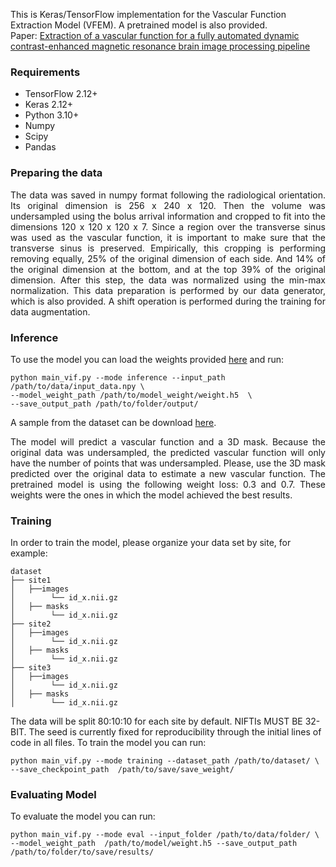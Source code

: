 This is Keras/TensorFlow implementation for the Vascular Function Extraction Model (VFEM). A pretrained model is also provided.  
Paper: [Extraction of a vascular function for a fully automated dynamic contrast-enhanced magnetic resonance brain image processing pipeline](https://onlinelibrary.wiley.com/doi/abs/10.1002/mrm.29054)
### Requirements

 - TensorFlow 2.12+
 - Keras 2.12+
 - Python 3.10+
 - Numpy
 - Scipy
 - Pandas

### Preparing the data

<p align="justify">The data was saved in numpy format following the radiological orientation. Its original dimension is 256 x 240 x 120. Then the volume was undersampled using the bolus arrival information and cropped to fit into the dimensions 120 x 120 x 120 x 7. Since a region over the transverse sinus was used as the vascular function, it is important to make sure that the transverse sinus is preserved. Empirically, this cropping is performing removing equally, 25% of the original dimension of each side. And 14% of the original dimension at the bottom, and at the top 39% of the original dimension. After this step, the data was normalized using the min-max normalization. This data preparation is performed by our data generator, which is also provided. A shift operation is performed during the training for data augmentation.
</div>

### Inference

To use the model you can load the weights provided [here](https://uofc-my.sharepoint.com/:u:/r/personal/wallace_souzaloos_ucalgary_ca/Documents/model_weight_vf/0307.h5?csf=1&web=1&e=PNq5jm) and run:

    python main_vif.py --mode inference --input_path /path/to/data/input_data.npy \
    --model_weight_path /path/to/model_weight/weight.h5  \
    --save_output_path /path/to/folder/output/

A sample from the dataset can be download [here](https://uofc-my.sharepoint.com/:f:/g/personal/wallace_souzaloos_ucalgary_ca/Egus2uREswlOidCIwCf99wwBwED4lmWavcNNc370oSow6g?e=cs8lmH).
<p align="justify">The model will predict a vascular function and a 3D mask. Because the original data was undersampled, the predicted vascular function will only have the number of points that was undersampled. Please, use the 3D mask predicted over the original data to estimate a new vascular function. The pretrained model is using the following weight loss: 0.3 and 0.7. These weights were the ones in which the model achieved the best results.

### Training
In order to train the model, please organize your data set by site, for example:
```
dataset
├── site1
│   ├──images
│        └── id_x.nii.gz
│   ├── masks
│        └── id_x.nii.gz
├── site2
│   ├──images
│        └── id_x.nii.gz
│   ├── masks
│        └── id_x.nii.gz
├── site3
│   ├──images
│        └── id_x.nii.gz
│   ├── masks
│        └── id_x.nii.gz
```
The data will be split 80:10:10 for each site by default. NIFTIs MUST BE 32-BIT.
The seed is currently fixed for reproducibility through the initial lines of code in all files.
To train the model you can run:

    python main_vif.py --mode training --dataset_path /path/to/dataset/ \
    --save_checkpoint_path  /path/to/save/save_weight/


### Evaluating Model

To evaluate the model you can run:  
 
    python main_vif.py --mode eval --input_folder /path/to/data/folder/ \
    --model_weight_path  /path/to/model/weight.h5 --save_output_path /path/to/folder/to/save/results/
  

